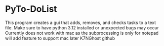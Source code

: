 # PyTo-DoList
This program creates a gui that adds, removes, and checks tasks to a text file.
Make sure to have python 3.12 installed or unexpected bugs may occur
Currently does not work with mac as the subprocessing is only for notepad will add feature to support mac later
K7NGhost github

